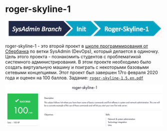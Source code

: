 # roger-skyline-1

![alt text](https://github.com/eldaroid/pictures/blob/master/roger-skyline-1/sysadmin%20branch.png)

roger-skyline-1 - это второй проект в [школе программирования от Сбербанка](https://21-school.ru/) по ветки SysAdmin (DevOps), который делается в одиночку. Цель этого проекта - познакомить студентов с проблематикой системного администрирования. В этом проекте необходимо было создать виртуальную машину и поиграть с некоторыми базовыми сетевыми концепциями. Этот проект был завершен 17го февраля 2020 года и оценен на 100 баллов. Задание: [`roger-skyline-1.5.en.pdf`](resources/roger-skyline-1.5.en.pdf)

![alt text](https://github.com/eldaroid/pictures/blob/master/roger-skyline-1/score.png)
